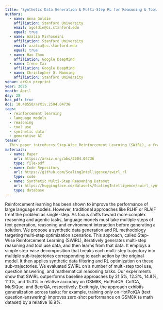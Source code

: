 ```yaml
---
title: 'Synthetic Data Generation & Multi-Step RL for Reasoning & Tool Use'
authors:
  - name: Anna Goldie
    affiliation: Stanford University
    email: agoldie@cs.stanford.edu
    equal: true
  - name: Azalia Mirhoseini
    affiliation: Stanford University
    email: azalia@cs.stanford.edu
    equal: true
  - name: Hao Zhou
    affiliation: Google DeepMind
  - name: Irene Cai
    affiliation: Google DeepMind
  - name: Christopher D. Manning
    affiliation: Stanford University
venue: arXiv preprint
year: 2025
month: April
day: 28
has_pdf: true
doi: 10.48550/arXiv.2504.04736
tags:
  - reinforcement learning
  - language models
  - reasoning
  - tool use
  - synthetic data
  - generative AI
teaser: 
  This paper introduces Step-Wise Reinforcement Learning (SWiRL), a framework for improving multi-step reasoning and tool use in language models through synthetic data generation and offline RL. SWiRL decomposes reasoning trajectories into sub-trajectories, enabling fine-grained feedback and significant accuracy improvements across challenging tasks like HotPotQA, GSM8K, MuSiQue, CofCA, and BeerQA. Notably, SWiRL-trained models outperform larger proprietary models in multi-step reasoning while demonstrating strong task generalization and improved cost efficiency.
materials:
  - name: Paper
    url: https://arxiv.org/abs/2504.04736
    type: file-pdf
  - name: Code Repository
    url: https://github.com/ScalingIntelligence/swirl_rl
    type: code
  - name: Synthetic Multi-Step Reasoning Dataset
    url: https://huggingface.co/datasets/ScalingIntelligence/swirl_synthetic_data
    type: database
---
```

Reinforcement learning has been shown to improve the performance of large language models. However, traditional approaches like RLHF or RLAIF treat the problem as single-step. As focus shifts toward more complex reasoning and agentic tasks, language models must take multiple steps of text generation, reasoning and environment interaction before generating a solution. We propose a synthetic data generation and RL methodology targeting multi-step optimization scenarios. This approach, called Step-Wise Reinforcement Learning (SWiRL), iteratively generates multi-step reasoning and tool use data, and then learns from that data. It employs a simple step-wise decomposition that breaks each multi-step trajectory into multiple sub-trajectories corresponding to each action by the original model. It then applies synthetic data filtering and RL optimization on these sub-trajectories. We evaluated SWiRL on a number of multi-step tool use, question answering, and mathematical reasoning tasks. Our experiments show that SWiRL outperforms baseline approaches by 21.5%, 12.3%, 14.8%, 11.1%, and 15.3% in relative accuracy on GSM8K, HotPotQA, CofCA, MuSiQue, and BeerQA, respectively. Excitingly, the approach exhibits generalization across tasks: for example, training only on HotPotQA (text question-answering) improves zero-shot performance on GSM8K (a math dataset) by a relative 16.9%.
